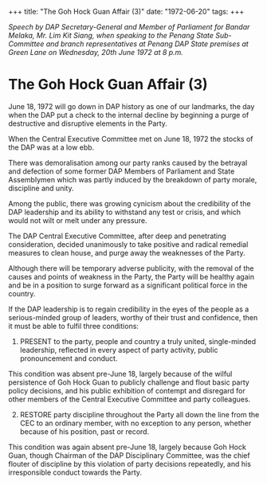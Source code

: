 +++ 
title: "The Goh Hock Guan Affair (3)"
date: "1972-06-20"
tags:
+++

_Speech by DAP Secretary-General and Member of Parliament for Bandar Melaka, Mr. Lim Kit Siang, when speaking to the Penang State Sub-Committee and branch representatives at Penang DAP State premises at Green Lane on Wednesday, 20th June 1972 at 8 p.m._
# The Goh Hock Guan Affair (3)

June 18, 1972 will go down in DAP history as one of our landmarks, the day when the DAP put a check to the internal decline by beginning a purge of destructive and disruptive elements in the Party.

When the Central Executive Committee met on June 18, 1972 the stocks of the DAP was at a low ebb.</u>

There was demoralisation among our party ranks caused by the betrayal and defection of some former DAP Members of Parliament and State Assemblymen which was partly induced by the breakdown of party morale, discipline and unity.

Among the public, there was growing cynicism about the credibility of the DAP leadership and its ability to withstand any test or crisis, and which would not wilt or melt under any pressure.

The DAP Central Executive Committee, after deep and penetrating consideration, decided unanimously to take positive and radical remedial measures to clean house, and purge away the weaknesses of the Party.

Although there will be temporary adverse publicity, with the removal of the causes and points of weakness in the Party, the Party will be healthy again and be in a position to surge forward as a significant political force in the country.

If the DAP leadership is to regain credibility in the eyes of the people as a serious-minded group of leaders, worthy of their trust and confidence, then it must be able to fulfil three conditions:

1.	PRESENT to the party, people and country a truly united, single-minded leadership, reflected in every aspect of party activity, public pronouncement and conduct.

This condition was absent pre-June 18, largely because of the wilful persistence of Goh Hock Guan to publicly challenge and flout basic party policy decisions, and his public exhibition of contempt and disregard for other members of the Central Executive Committee and party colleagues.

2.	RESTORE party discipline throughout the Party all down the line from the CEC to an ordinary member, with no exception to any person, whether because of his position, past or record.

This condition was again absent pre-June 18, largely because Goh Hock Guan, though Chairman of the DAP Disciplinary Committee, was the chief flouter of discipline by this violation of party decisions repeatedly, and his irresponsible conduct towards the Party.
 
